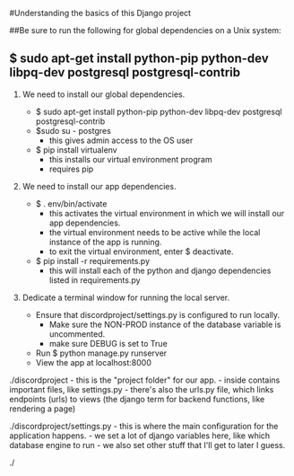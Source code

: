 #Understanding the basics of this Django project

##Be sure to run the following for global dependencies on a Unix system:
## $ sudo apt-get install python-pip python-dev libpq-dev postgresql postgresql-contrib

1. We need to install our global dependencies.
	- $ sudo apt-get install python-pip python-dev libpq-dev postgresql postgresql-contrib
	- $sudo su - postgres
		- this gives admin access to the OS user
	- $ pip install virtualenv
		- this installs our virtual environment program
		- requires pip


2. We need to install our app dependencies.
	- $ . env/bin/activate
		- this activates the virtual environment in which we will install our app dependencies.
		- the virtual environment needs to be active while the local instance of the app is running.
		- to exit the virtual environment, enter $ deactivate.
	- $ pip install -r requirements.py
		- this will install each of the python and django dependencies listed in requirements.py

3. Dedicate a terminal window for running the local server.
	- Ensure that discordproject/settings.py is configured to run locally.
		- Make sure the NON-PROD instance of the database variable is uncommented.
		- make sure DEBUG is set to True
	- Run $ python manage.py runserver
	- View the app at localhost:8000


./discordproject
	- this is the "project folder" for our app.
	- inside contains important files, like settings.py
	- there's also the urls.py file, which links endpoints (urls) to views (the django term for backend functions, like rendering a page)

./discordproject/settings.py
	- this is where the main configuration for the application happens.
	- we set a lot of django variables here, like which database engine to run
	- we also set other stuff that I'll get to later I guess.

./
